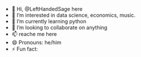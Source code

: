 - 👋 Hi, @LeftHandedSage here
- 👀 I’m interested in data science, economics, music.
- 🌱 I’m currently learning python
- 💞️ I’m looking to collaborate on anything
- 📫 reache me here
- 😄 Pronouns: he/him
- ⚡ Fun fact: 

<!---
LeftHandedSage/LeftHandedSage is a ✨ special ✨ repository because its `README.md` (this file) appears on your GitHub profile.
You can click the Preview link to take a look at your changes.
--->
